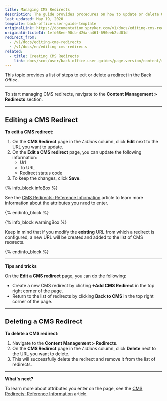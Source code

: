 ```yaml
---
title: Managing CMS Redirects
description: The guide provides procedures on how to update or delete URL redirects in the Back Office.
last_updated: May 19, 2020
template: back-office-user-guide-template
originalLink: https://documentation.spryker.com/v1/docs/editing-cms-redirects
originalArticleId: 1efd68ee-90cb-426a-a461-690eeb2cd01d
redirect_from:
  - /v1/docs/editing-cms-redirects
  - /v1/docs/en/editing-cms-redirects
related:
  - title: Creating CMS Redirects
    link: docs/scos/user/back-office-user-guides/page.version/content/redirects/creating-cms-redirects.html
---
```


This topic provides a list of steps to edit or delete a redirect in the Back Office.
***

To start managing CMS redirects, navigate to the **Content Management > Redirects** section.
***

## Editing a CMS Redirect

**To edit a CMS redirect:**
1. On the **CMS Redirect** page in the _Actions_ column, click **Edit** next to the URL you want to update.
2. On the **Edit a CMS redirect** page, you can update the following information:
   * Url
   * To URL
   * Redirect status code
3. To keep the changes, click **Save**.

{% info_block infoBox %}

See the [CMS Redirects: Reference Information](/docs/scos/user/back-office-user-guides/{{page.version}}/content/redirects/references/cms-redirects-references.html) article to learn more information about the attributes you need to enter.

{% endinfo_block %}

{% info_block warningBox %}

Keep in mind that if you modify the **existing** URL from which a redirect is configured, a new URL will be created and added to the list of CMS redirects.

{% endinfo_block %}

***
**Tips and tricks**

On the **Edit a CMS redirect** page, you can do the following:

* Create a new CMS redirect by clicking **+Add CMS Redirect** in the top right corner of the page.
* Return to the list of redirects by clicking **Back to CMS** in the top right corner of the page.
***

## Deleting a CMS Redirect

**To delete a CMS redirect:**
1. Navigate to the **Content Management > Redirects**.
2. On the **CMS Redirect** page in the _Actions_ column, click **Delete** next to the URL you want to delete.
3. This will successfully delete the redirect and remove it from the list of redirects.
***

**What's next?**

To learn more about attributes you enter on the page, see the [CMS Redirects: Reference Information](/docs/scos/user/back-office-user-guides/{{page.version}}/content/redirects/references/cms-redirects-references.html) article.
